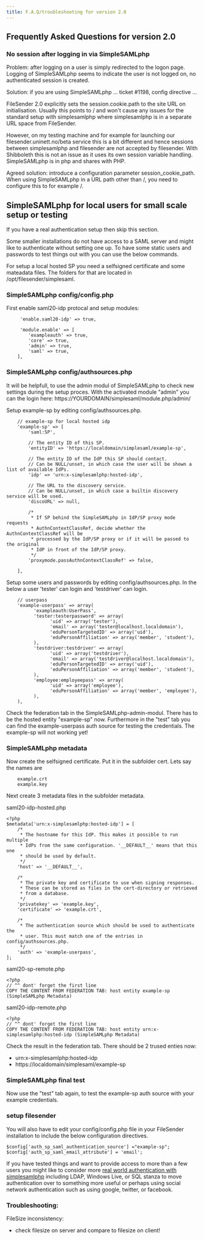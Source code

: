 ```yaml
---
title: F.A.Q/troubleshooting for version 2.0
---
```


## Frequently Asked Questions for version 2.0


### No session after logging in via SimpleSAMLphp


Problem: after logging on a user is simply redirected to the logon page. Logging of SimpleSAMLphp seems to indicate the user is not logged on, no authenticated session is created.

Solution: if you are using SimpleSAMLphp ... ticket #1198, config directive ...

FileSender 2.0 explicitly sets the session.cookie.path to the site URL on initialisation. Usually this points to / and won't cause any
issues for the standard setup with simplesamlphp where simplesamlphp is in a separate URL space from
FileSender.

However, on my testing machine and for example for launching our filesender.uninett.no/beta service this
is a bit different and hence sessions between simplesamlphp and filesender are not accepted by filesender.
With Shibboleth this is not an issue as it uses its own session variable handling. SimpleSAMLphp is in php and shares with PHP.

Agreed solution: introduce a configuration parameter session_cookie_path. When using SimpleSAMLphp in a URL path other than /, you need to configure this to for example /.

## SimpleSAMLphp for local users for small scale setup or testing

If you have a real authentication setup then skip this section.

Some smaller installations do not have access to a SAML server and
might like to authenticate without setting one up. To have some static
users and passwords to test things out with you can use the below commands.

For setup a local hosted SP you need a selfsigned certificate and
some mateadata files. The folders for that are located in /opt/filesender/simplesaml.

### SimpleSAMLphp config/config.php

First enable saml20-idp protocal and setup modules:
```
	 'enable.saml20-idp' => true,

	 'module.enable' => [
        'exampleauth' => true,
        'core' => true,
        'admin' => true,
        'saml' => true,
    ],
```

### SimpleSAMLphp config/authsources.php

It will be helpfull, to use the admin modul of SimpleSAMLphp to check
new settings during the setup proces. With the activated module "admin"
you can the login here: https://YOURDOMAIN/simplesaml/module.php/admin/

Setup example-sp by editing
config/authsources.php. 
```
	// example-sp for local hosted idp
	'example-sp' => [
        'saml:SP',

        // The entity ID of this SP.
        'entityID' => 'https://localdomain/simplesaml/example-sp',

        // The entity ID of the IdP this SP should contact.
        // Can be NULL/unset, in which case the user will be shown a list of available IdPs.
        'idp' => 'urn:x-simplesamlphp:hosted-idp',

        // The URL to the discovery service.
        // Can be NULL/unset, in which case a builtin discovery service will be used.
        'discoURL' => null,

        /*
         * If SP behind the SimpleSAMLphp in IdP/SP proxy mode requests
         * AuthnContextClassRef, decide whether the AuthnContextClassRef will be
         * processed by the IdP/SP proxy or if it will be passed to the original
         * IdP in front of the IdP/SP proxy.
         */
        'proxymode.passAuthnContextClassRef' => false,

    ],
```
Setup some users and passwords by editing
config/authsources.php. In the below a user 'tester' can login and
'testdriver' can login.
```
	// userpass	
	'example-userpass' => array(
	      'exampleauth:UserPass',
	      'tester:testerpassword' => array(
	            'uid' => array('tester'),
	            'email' => array('tester@localhost.localdomain'),
	            'eduPersonTargetedID' => array('uid'),
	            'eduPersonAffiliation' => array('member', 'student'),
	      ),
	      'testdriver:testdriver' => array(
	            'uid' => array('testdriver'),
	            'email' => array('testdriver@localhost.localdomain'),
	            'eduPersonTargetedID' => array('uid'),
	            'eduPersonAffiliation' => array('member', 'student'),
	      ),
	      'employee:employeepass' => array(
	            'uid' => array('employee'),
	            'eduPersonAffiliation' => array('member', 'employee'),
	      ),
	),
```
Check the federation tab in the SimpleSAMLphp-admin-modul.
There has to be the hosted entity "example-sp" now. Furthermore in
the "test" tab you can find the example-userpass auth source for
testing the credentials. The example-sp will not working yet!

### SimpleSAMLphp metadata

Now create the selfsigned certificate. Put it in the subfolder cert.
Lets say the names are
```
	example.crt
	example.key
```
Next create 3 metadata files in the subfolder metadata.

saml20-idp-hosted.php
```
<?php
$metadata['urn:x-simplesamlphp:hosted-idp'] = [
    /*
     * The hostname for this IdP. This makes it possible to run multiple
     * IdPs from the same configuration. '__DEFAULT__' means that this one
     * should be used by default.
     */
    'host' => '__DEFAULT__',

    /*
     * The private key and certificate to use when signing responses.
     * These can be stored as files in the cert-directory or retrieved
     * from a database.
     */
    'privatekey' => 'example.key',
    'certificate' => 'example.crt',

    /*
     * The authentication source which should be used to authenticate the
     * user. This must match one of the entries in config/authsources.php.
     */
    'auth' => 'example-userpass',
];
```
saml20-sp-remote.php
```
<?php
// ^^ dont' forget the first line
COPY THE CONTENT FROM FEDERATION TAB: host entity example-sp (SimpleSAMLphp Metadata)
```
saml20-idp-remote.php
```
<?php
// ^^ dont' forget the first line
COPY THE CONTENT FROM FEDERATION TAB: host entity urn:x-simplesamlphp:hosted-idp (SimpleSAMLphp Metadata)
```
Check the result in the federation tab. There should be 2 trused enties now:
- urn:x-simplesamlphp:hosted-idp
- https://localdomain/simplesaml/example-sp

### SimpleSAMLphp final test
Now use the "test" tab again, to test the example-sp auth source with your example credentials.

### setup filesender
You will also have to edit your config/config.php file in your FileSender installation
to include the below configuration directives.

```
$config['auth_sp_saml_authentication_source'] ="example-sp";
$config['auth_sp_saml_email_attribute'] = 'email';
```


If you have tested things and want to provide access to more than a
few users you might like to consider more [real world authentication with simplesamlphp](https://simplesamlphp.org/samlidp)
including LDAP, Windows Live, or SQL
stanza to move authentication over to something more useful or perhaps
using social network authentication such as using google, twitter, or
facebook.



### Troubleshooting:

FileSize inconsistency:
- check filesize on server and compare to filesize on client!
